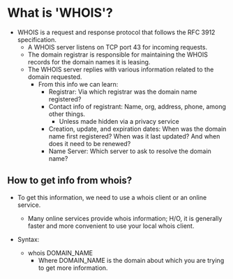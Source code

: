 # What is 'WHOIS'?

* WHOIS is a request and response protocol that follows the RFC 3912 specification.
  * A WHOIS server listens on TCP port 43 for incoming requests.
  * The domain registrar is responsible for maintaining the WHOIS records for the domain names it is leasing.
  * The WHOIS server replies with various information related to the domain requested.
    * From this info we can learn:
      * Registrar: Via which registrar was the domain name registered?
      * Contact info of registrant: Name, org, address, phone, among other things.
        * Unless made hidden via a privacy service
      * Creation, update, and expiration dates: When was the domain name first registered? When was it last updated? And when does it need to be renewed?
      * Name Server: Which server to ask to resolve the domain name?

## How to get info from whois?

* To get this information, we need to use a whois client or an online service.
  * Many online services provide whois information; H/O, it is generally faster and more convenient to use your local whois client.

* Syntax:
  * whois DOMAIN_NAME
    * Where DOMAIN_NAME is the domain about which you are trying to get more information.
